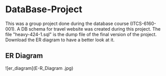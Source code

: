 # DataBase-Project
This was a group project done during the database course (ITCS-6160-001).
A DB schema for travel website was created during this project.
The file "heavy-424-1.sql" is the dump file of the final version of the project.
Download the ER diagram to have a better look at it.

## ER Diagram

![er_diagram](E-R_Diagram .jpg)
